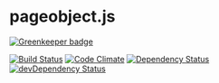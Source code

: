 # pageobject.js

[![Greenkeeper badge](https://badges.greenkeeper.io/mike-north/pageobject.js.svg)](https://greenkeeper.io/)

[![Build Status](https://travis-ci.org/truenorth/pageobject.js.svg?branch=master)](https://travis-ci.org/truenorth/pageobject.js)
[![Code Climate](https://codeclimate.com/github/truenorth/pageobject.js/badges/gpa.svg)](https://codeclimate.com/github/truenorth/pageobject.js)
[![Dependency Status](https://david-dm.org/truenorth/pageobject.js.svg)](https://david-dm.org/truenorth/pageobject.js)
[![devDependency Status](https://david-dm.org/truenorth/pageobject.js/dev-status.svg)](https://david-dm.org/truenorth/pageobject.js#info=devDependencies)
